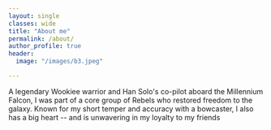 ```yaml
---
layout: single
classes: wide
title: "About me"
permalink: /about/
author_profile: true
header:
  image: "/images/b3.jpeg"

---
```

A legendary Wookiee warrior and Han Solo's co-pilot aboard the Millennium Falcon, I was part of a core group of Rebels who restored freedom to the galaxy. Known for my short temper and accuracy with a bowcaster, I also has a big heart -- and is unwavering in my loyalty to my friends
